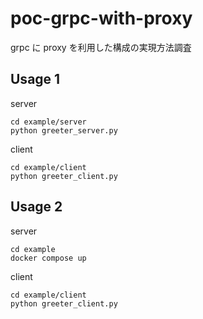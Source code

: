 # poc-grpc-with-proxy

grpc に proxy を利用した構成の実現方法調査

## Usage 1

server

```console
cd example/server
python greeter_server.py
```

client

```console
cd example/client
python greeter_client.py
```

## Usage 2

server

```console
cd example
docker compose up
```

client

```console
cd example/client
python greeter_client.py
```
